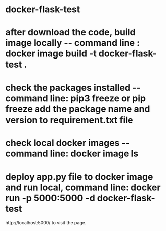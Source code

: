 # docker-flask-test
# after download the code, build image locally -- command line :  docker image build -t docker-flask-test .
# check the packages installed -- command line: pip3 freeze or pip freeze   add the package name and version to requirement.txt file
# check local docker images -- command line: docker image ls
# deploy app.py file to docker image and run local, command line: docker run -p 5000:5000 -d docker-flask-test 
http://localhost:5000/ to visit the page. 
